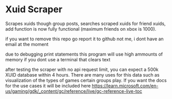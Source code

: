 # Xuid Scraper
Scrapes xuids though group posts, searches scraped xuids for friend xuids, add function is now fully functional (maximum friends on xbox is 1000).

if you want to remove this repo go report it to github not me, i dont have an email at the moment 

due to debugging print statements this program will use high ammounts of memory if you dont use a terminal that clears text

after testing the scraper with no api request limit, you can expect a 500k XUID database within 4 hours. There are many uses for this data such as visualization of the types of games certain groups play. If you want the docs for the use cases it will be included here https://learn.microsoft.com/en-us/gaming/gdk/_content/gc/reference/live/gc-reference-live-toc
